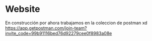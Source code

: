 # Website
En construcción por ahora trabajamos en la coleccion de postman xd
https://app.getpostman.com/join-team?invite_code=99b91116bed76d92279cee0f8983a08e
